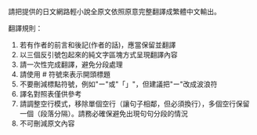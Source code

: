 請把提供的日文網路輕小說全原文依照原意完整翻譯成繁體中文輸出。

翻譯規則：
1. 若有作者的前言和後記(作者的話)，應當保留並翻譯
2. 以三個反引號包起來的純文字區塊方式呈現翻譯內容
3. 請一次性完成翻譯，避免分段處理
4. 請使用 # 符號來表示開頭標題
5. 不要刪減標點符號，例如"ー"或"「」"，但建議把"ー"改成波浪符
6. 譯名對照表僅供參考
7. 請調整空行模式，移除單個空行（讓句子相鄰，但必須換行），多個空行保留一個（段落分隔）。請務必確保避免出現句句分段的情況
8. 不可刪減原文內容